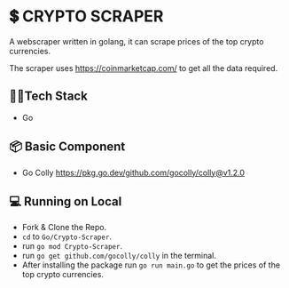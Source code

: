 # 💲 **CRYPTO SCRAPER**
A webscraper written in golang, it can scrape prices of the top crypto currencies.

The scraper uses https://coinmarketcap.com/ to get all the data required.

## **👩‍💻Tech Stack**
- Go

## **📦 Basic Component**

- Go Colly https://pkg.go.dev/github.com/gocolly/colly@v1.2.0

## **💻 Running on Local**

- Fork & Clone the Repo.
- `cd` to `Go/Crypto-Scraper`.
- run `go mod Crypto-Scraper`.
- run `go get github.com/gocolly/colly` in the terminal.
- After installing the package run `go run main.go` to get the prices of the top crypto currencies.


